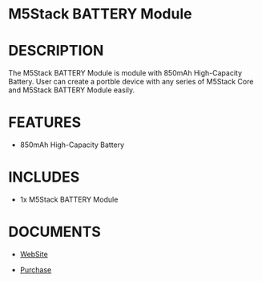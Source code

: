 # M5Stack BATTERY Module

# DESCRIPTION

The M5Stack BATTERY Module is module with 850mAh High-Capacity Battery.
User can create a portble device with any series of M5Stack Core and
M5Stack BATTERY Module easily.

# FEATURES

-  850mAh High-Capacity Battery

# INCLUDES

-  1x M5Stack BATTERY Module

# DOCUMENTS

-  [WebSite](https://m5stack.com)

- [Purchase](https://www.aliexpress.com/store/product/M5Stack-Official-In-Stock-Battery-Module-for-Arduino-ESP32-Core-Development-Kit-Capacity-850mAh-Stackable-IoT/3226069_32839688875.html?spm=2114.12010610.8148356.8.7b26c4a1uVFob3.html)
